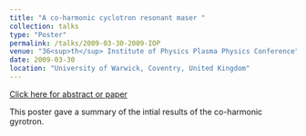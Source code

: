 ```yaml
---
title: "A co-harmonic cyclotron resonant maser "
collection: talks
type: "Poster"
permalink: /talks/2009-03-30-2009-IOP
venue: "36<sup>th</sup> Institute of Physics Plasma Physics Conference"
date: 2009-03-30
location: "University of Warwick, Coventry, United Kingdom"
---
```


[Click here for abstract or paper](https://warwick.ac.uk/fac/sci/physics/research/cfsa/events/iop2009/program_final.pdf)

This poster gave a summary of the intial results of the co-harmonic gyrotron.

